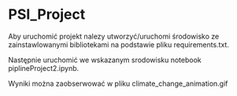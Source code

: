 # PSI_Project

Aby uruchomić projekt nalezy utworzyć/uruchomi środowisko ze zainstawlowanymi bibliotekami na podstawie pliku requirements.txt.

Następnie uruchomić we wskazanym srodowisku notebook piplineProject2.ipynb.

Wyniki można zaobserwować w pliku climate_change_animation.gif
